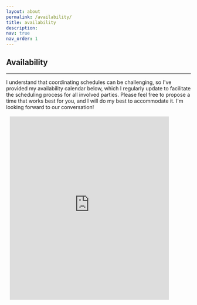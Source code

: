 ```yaml
---
layout: about
permalink: /availability/
title: availability
description: 
nav: true
nav_order: 1
---
```


<style>
    .calendar {
        border: solid 0px #777;
        border-radius: 1%;
        border-color:white
    }

      @media (max-width: 1000px) {
    .container {
        flex-direction: column; /* Stack elements vertically */
        width: 100%; /* Full width */
    }

    .calendar {
        margin: 0 auto; /* Center the content horizontally */
        width: 90%; /* Use a relative width for better wrapping */
        max-width: 100%; /* Ensure content does not exceed the viewport width */
        padding: 0 10px; /* Add padding to the sides for some spacing */
        box-sizing: border-box; /* Include padding and borders in the element's total width */
    }

    .custom-content {
        margin: 0 auto; /* Center the content horizontally */
        width: 90%; /* Use a relative width for better wrapping */
        max-width: 100%; /* Ensure content does not exceed the viewport width */
        padding: 0 10px; /* Add padding to the sides for some spacing */
        box-sizing: border-box; /* Include padding and borders in the element's total width */
    }

    .fixed-profile, .custom-content {
        position: static; /* Remove fixed positioning */
        width: 100%; /* Full width */
        margin-left: 0; /* Remove any margin */
        margin-right: 0; /* Ensure right margin is removed */
        padding-left: 0; /* Remove padding */
        padding-right: 0; /* Ensure right padding is also removed */
    }
  }
</style>

  <article class="custom-content" style="width: 600px; padding-left:0; margin-left:0px">
    <h2>Availability</h2>
    <hr style="border-width:2px;" >
    I understand that coordinating schedules can be challenging, so I've provided my availability calendar below, which I regularly update to facilitate the scheduling process for all involved parties. Please feel free to propose a time that works best for you, and I will do my best to accommodate it. I'm looking forward to our conversation!
    <br>
    <br>
<iframe class=calendar src="https://calendar.google.com/calendar/embed?src=gl2902%40columbia.edu&ctz=America%2FNew_York&bgcolor=%23F6BF26&mode=WEEK&showPrint=0&showTitle=0&showCalendars=0&title=Availability&showNav=0&src=Z2xpYXJnb3Zhc0BhdWViLmdy&color=%23039BE5"
width="600" height="500" frameborder="0" scrolling="no"></iframe>
